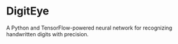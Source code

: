 # DigitEye
A Python and TensorFlow-powered neural network for recognizing handwritten digits with precision.
